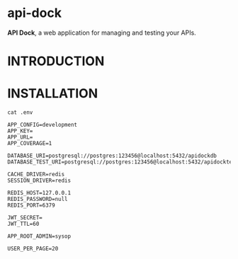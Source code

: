 # api-dock

**API Dock**, a web application for managing and testing your APIs.

# INTRODUCTION



# INSTALLATION

```
cat .env

APP_CONFIG=development
APP_KEY=
APP_URL=
APP_COVERAGE=1

DATABASE_URI=postgresql://postgres:123456@localhost:5432/apidockdb
DATABASE_TEST_URI=postgresql://postgres:123456@localhost:5432/apidocktestdb

CACHE_DRIVER=redis
SESSION_DRIVER=redis

REDIS_HOST=127.0.0.1
REDIS_PASSWORD=null
REDIS_PORT=6379

JWT_SECRET=
JWT_TTL=60

APP_ROOT_ADMIN=sysop

USER_PER_PAGE=20

```
